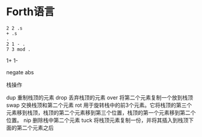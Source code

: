 # Forth语言

```forth
2 2 .s
+ .s
.
2 1 - .
7 3 mod .
```

1+
1-

negate
abs

栈操作

dup 重制栈顶的元素
drop 丢弃栈顶的元素
over 将第二个元素复制一个放到栈顶
swap 交换栈顶和第二个元素
rot 用于旋转栈中的前3个元素。它将栈顶的第三个元素移到栈顶，栈顶的第二个元素移到第三个位置，栈顶的第一个元素移到第二个位置。
nip 删除栈中第二个元素
tuck 将栈顶元素复制一份，并将其插入到栈顶下面的第二个元素之后
